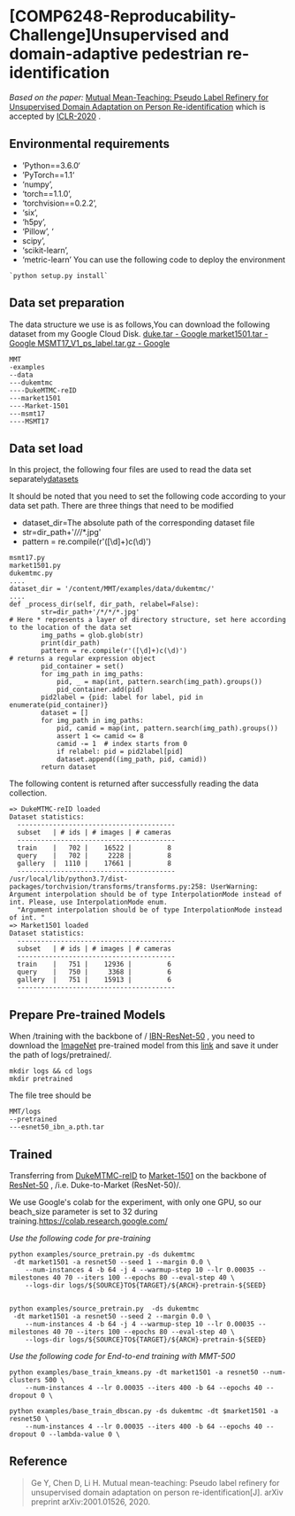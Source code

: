 #  [COMP6248-Reproducability-Challenge]Unsupervised and domain-adaptive pedestrian re-identification

*Based on the paper:*  [Mutual Mean-Teaching: Pseudo Label Refinery for Unsupervised Domain Adaptation on Person Re-identification](https://openreview.net/forum?id=rJlnOhVYPS)  which is accepted by  [ICLR-2020](https://iclr.cc/) .




## Environmental requirements
* ’Python==3.6.0‘
* ’PyTorch==1.1‘
* ‘numpy’, 
* ‘torch==1.1.0’, 
* ‘torchvision==0.2.2’, 
* ‘six’, 
* ‘h5py’, 
* ‘Pillow’, ‘
* scipy’,
* ‘scikit-learn’, 
* ‘metric-learn’
You can use the following code to deploy the environment

```
`python setup.py install`
```

## Data set preparation
The data structure we use is as follows,You can download the following dataset from my Google Cloud Disk.
[duke.tar - Google ](https://drive.google.com/file/d/17mHIip2x5DXWqDUT97aiqKsrTQvSI830/view?usp=sharing)
[market1501.tar - Google ](https://drive.google.com/file/d/1kbDAPetylhb350LX3EINoEtFsXeXB0uW/view?usp=sharing)
[MSMT17_V1_ps_label.tar.gz - Google ](https://drive.google.com/file/d/1WUDSTRmiXsUSbGaa9oKIQMWhawlBdBag/view?usp=sharing)


```
MMT
-examples
--data
---dukemtmc
----DukeMTMC-reID
---market1501
----Market-1501
---msmt17
----MSMT17
```


## Data set  load
In this project, the following four files are used to read the data set separately[datasets ](https://github.com/weifenglin/COMP6248-Reproducability-Challenge/tree/main/datasets)

It should be noted that you need to set the following code according to your data set path.
There are three things that need to be modified
* dataset_dir=The absolute path of the corresponding dataset file
* str=dir_path+'/*/*/*.jpg'
* pattern = re.compile(r'([\d]+)c(\d)')

```
msmt17.py
market1501.py
dukemtmc.py
....
dataset_dir = '/content/MMT/examples/data/dukemtmc/'
....
def _process_dir(self, dir_path, relabel=False):
        str=dir_path+'/*/*/*.jpg'  
# Here * represents a layer of directory structure, set here according to the location of the data set
        img_paths = glob.glob(str)
        print(dir_path)
        pattern = re.compile(r'([\d]+)c(\d)')
# returns a regular expression object
        pid_container = set()
        for img_path in img_paths:
            pid, _ = map(int, pattern.search(img_path).groups())
            pid_container.add(pid)
        pid2label = {pid: label for label, pid in enumerate(pid_container)}
        dataset = []
        for img_path in img_paths:
            pid, camid = map(int, pattern.search(img_path).groups())
            assert 1 <= camid <= 8
            camid -= 1  # index starts from 0
            if relabel: pid = pid2label[pid]
            dataset.append((img_path, pid, camid))
        return dataset

```

The following content is returned after successfully reading the data collection.
```
=> DukeMTMC-reID loaded
Dataset statistics:
  ----------------------------------------
  subset   | # ids | # images | # cameras
  ----------------------------------------
  train    |   702 |    16522 |         8
  query    |   702 |     2228 |         8
  gallery  |  1110 |    17661 |         8
  ----------------------------------------
/usr/local/lib/python3.7/dist-packages/torchvision/transforms/transforms.py:258: UserWarning: Argument interpolation should be of type InterpolationMode instead of int. Please, use InterpolationMode enum.
  "Argument interpolation should be of type InterpolationMode instead of int. "
=> Market1501 loaded
Dataset statistics:
  ----------------------------------------
  subset   | # ids | # images | # cameras
  ----------------------------------------
  train    |   751 |    12936 |         6
  query    |   750 |     3368 |         6
  gallery  |   751 |    15913 |         6
  ----------------------------------------
```

## Prepare Pre-trained Models
When /training with the backbone of  / [IBN-ResNet-50](https://arxiv.org/abs/1807.09441) , you need to download the  [ImageNet](http://www.image-net.org/)  pre-trained model from this  [link](https://drive.google.com/drive/folders/1thS2B8UOSBi_cJX6zRy6YYRwz_nVFI_S)  and save it under the path of logs/pretrained/.

```
mkdir logs && cd logs
mkdir pretrained
```

The file tree should be
```
MMT/logs
--pretrained
---esnet50_ibn_a.pth.tar
```

## Trained
Transferring from  [DukeMTMC-reID](https://arxiv.org/abs/1609.01775)  to  [Market-1501](https://www.cv-foundation.org/openaccess/content_iccv_2015/papers/Zheng_Scalable_Person_Re-Identification_ICCV_2015_paper.pdf)  on the backbone of  [ResNet-50](https://arxiv.org/abs/1512.03385) , /i.e. Duke-to-Market (ResNet-50)/.

We use Google's colab for the experiment, with only one GPU, so our beach_size parameter is set to 32 during training.https://colab.research.google.com/

*Use the following code for pre-training*
```
python examples/source_pretrain.py -ds dukemtmc
 -dt market1501 -a resnet50 --seed 1 --margin 0.0 \
	--num-instances 4 -b 64 -j 4 --warmup-step 10 --lr 0.00035 --milestones 40 70 --iters 100 --epochs 80 --eval-step 40 \
	--logs-dir logs/${SOURCE}TO${TARGET}/${ARCH}-pretrain-${SEED}


python examples/source_pretrain.py  -ds dukemtmc
 -dt market1501 -a resnet50 --seed 2 --margin 0.0 \
	--num-instances 4 -b 64 -j 4 --warmup-step 10 --lr 0.00035 --milestones 40 70 --iters 100 --epochs 80 --eval-step 40 \
	--logs-dir logs/${SOURCE}TO${TARGET}/${ARCH}-pretrain-${SEED}

```

*Use the following code for End-to-end training with MMT-500*

```
python examples/base_train_kmeans.py -dt market1501 -a resnet50 --num-clusters 500 \
	--num-instances 4 --lr 0.00035 --iters 400 -b 64 --epochs 40 --dropout 0 \

python examples/base_train_dbscan.py -ds dukemtmc -dt $market1501 -a resnet50 \
	--num-instances 4 --lr 0.00035 --iters 400 -b 64 --epochs 40 --dropout 0 --lambda-value 0 \
```


## Reference
> Ge Y, Chen D, Li H. Mutual mean-teaching: Pseudo label refinery for unsupervised domain adaptation on person re-identification[J]. arXiv preprint arXiv:2001.01526, 2020.


















